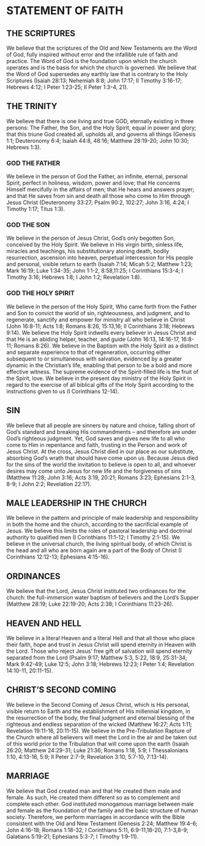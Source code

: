 
# STATEMENT OF FAITH
## THE SCRIPTURES
We believe that the scriptures of the Old and New Testaments are the Word of God, fully inspired without error and the infallible rule of faith and practice. The Word of God is the foundation upon which the church operates and is the basis for which the church is governed. We believe that the Word of God supersedes any earthly law that is contrary to the Holy Scriptures (Isaiah 28:13; Nehemiah 8:8; John 17:17; II Timothy 3:16-17; Hebrews 4:12; I Peter 1:23-25; II Peter 1:3-4, 21).

## THE TRINITY
We believe that there is one living and true GOD, eternally existing in three persons: The Father, the Son, and the Holy Spirit, equal in power and glory; that this triune God created all, upholds all, and governs all things (Genesis 1:1; Deuteronomy 6:4; Isaiah 44:8, 48:16; Matthew 28:19-20; John 10:30; Hebrews 1:3).

### GOD THE FATHER
We believe in the person of God the Father, an infinite, eternal, personal Spirit, perfect in holiness, wisdom, power and love; that He concerns Himself mercifully in the affairs of men; that He hears and answers prayer; and that He saves from sin and death all those who come to Him through Jesus Christ (Deuteronomy 33:27; Psalm 90:2, 102:27; John 3:16, 4:24; I Timothy 1:17; Titus 1:3).

### GOD THE SON
We believe in the person of Jesus Christ, God’s only begotten Son, conceived by the Holy Spirit. We believe in His virgin birth, sinless life, miracles and teachings, his substitutionary atoning death, bodily resurrection, ascension into heaven, perpetual intercession for His people and personal, visible return to earth (Isaiah 7:14; Micah 5:2; Matthew 1:23; Mark 16:19; Luke 1:34-35; John 1:1-2, 8:58,11:25; I Corinthians 15:3-4; I Timothy 3:16; Hebrews 1:8; I John 1:2; Revelation 1:8).

### GOD THE HOLY SPIRIT
We believe in the person of the Holy Spirit, Who came forth from the Father and Son to convict the world of sin, righteousness, and judgment, and to regenerate, sanctify and empower for ministry all who believe in Christ (John 16:8-11; Acts 1:8; Romans 8:26, 15:13,16; II Corinthians 3:18; Hebrews 9:14). We believe the Holy Spirit indwells every believer in Jesus Christ and that He is an abiding helper, teacher, and guide (John 16:13, 14:16-17, 16:8-11; Romans 8:26). We believe in the Baptism with the Holy Spirit as a distinct and separate experience to that of regeneration, occurring either subsequent to or simultaneous with salvation, evidenced by a greater dynamic in the Christian’s life, enabling that person to be a bold and more effective witness. The supreme evidence of the Spirit-filled life is the fruit of the Spirit, love. We believe in the present day ministry of the Holy Spirit in regard to the exercise of all biblical gifts of the Holy Spirit according to the instructions given to us (I Corinthians 12-14).

## SIN
We believe that all people are sinners by nature and choice, falling short of God’s standard and breaking His commandments – and therefore are under God’s righteous judgment. Yet, God saves and gives new life to all who come to Him in repentance and faith, trusting in the Person and work of Jesus Christ. At the cross, Jesus Christ died in our place as our substitute, absorbing God’s wrath that should have come upon us. Because Jesus died for the sins of the world the invitation to believe is open to all, and whoever desires may come unto Jesus for new life and the forgiveness of sins (Matthew 11:28; John 3:16; Acts 3:19, 20:21; Romans 3:23; Ephesians 2:1-3, 8-9; I John 2:2; Revelation 22:17).

## MALE LEADERSHIP IN THE CHURCH
We believe in the pattern and principle of male leadership and responsibility in both the home and the church, according to the sacrificial example of Jesus. We believe this limits the roles of pastoral leadership and doctrinal authority to qualified men (I Corinthians 11:1-12; I Timothy 2:1-15). We believe in the universal church, the living spiritual body, of which Christ is the head and all who are born again are a part of the Body of Christ (I Corinthians 12:12-13; Ephesians 4:15-16).

## ORDINANCES
We believe that the Lord, Jesus Christ instituted two ordinances for the church: the full-immersion water baptism of believers and the Lord’s Supper (Matthew 28:19; Luke 22:19-20; Acts 2:38; I Corinthians 11:23-26).

## HEAVEN AND HELL
We believe in a literal Heaven and a literal Hell and that all those who place their faith, hope and trust in Jesus Christ will spend eternity in Heaven with the Lord. Those who reject Jesus’ free gift of salvation will spend eternity separated from the Lord (Psalm 9:17; Matthew 5:3, 5:22, 18:9, 25:31-34; Mark 9:42-49; Luke 12:5; John 3:18; Hebrews 12:23; I Peter 1:4; Revelation 14:10-11, 20:11-15).

## CHRIST’S SECOND COMING
We believe in the Second Coming of Jesus Christ, which is His personal, visible return to Earth and the establishment of His millennial kingdom, in the resurrection of the body, the final judgment and eternal blessing of the righteous and endless separation of the wicked (Matthew 16:27; Acts 1:11; Revelation 19:11-16, 20:11-15). We believe in the Pre-Tribulation Rapture of the Church where all believers will meet the Lord in the air and be taken out of this world prior to the Tribulation that will come upon the earth (Isaiah 26:20; Matthew 24:29-31; Luke 21:36; Romans 1:18, 5:9; I Thessalonians 1:10, 4:13-16, 5:9; II Peter 2:7-9; Revelation 3:10, 5:7-10, 7:13-14).

## MARRIAGE
We believe that God created man and that He created them male and female. As such, He created them different so as to complement and complete each other. God instituted monogamous marriage between male and female as the foundation of the family and the basic structure of human society. Therefore, we perform marriages in accordance with the Bible consistent with the Old and New Testament (Genesis 2:24; Matthew 19:4-6; John 4:16-18; Romans 1:18-32; I Corinthians 5:11, 6:9-11,18-20, 7:1-3,8-9; Galatians 5:19-21; Ephesians 5:3-7; I Timothy 1:9-11).